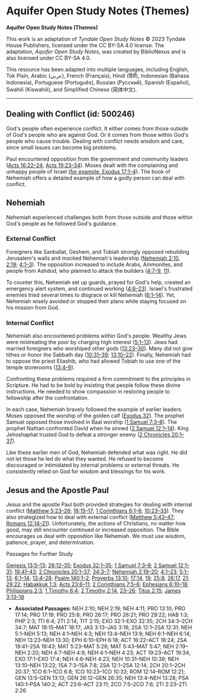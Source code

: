 # Aquifer Open Study Notes (Themes)

**Aquifer Open Study Notes (Themes)**

This work is an adaptation of *Tyndale Open Study Notes* © 2023 Tyndale House Publishers, licensed under the CC BY\-SA 4\.0 license. The adaptation, *Aquifer Open Study Notes*, was created by BiblioNexus and is also licensed under CC BY\-SA 4\.0\.

This resource has been adapted into multiple languages, including English, Tok Pisin, Arabic (عربي), French (Français), Hindi (हिंदी), Indonesian (Bahasa Indonesia), Portuguese (Português), Russian (Русский), Spanish (Español), Swahili (Kiswahili), and Simplified Chinese (简体中文).



--------------------------------

## Dealing with Conflict (id: 500246)

God's people often experience conflict. It either comes from those outside of God's people who are against God. Or it comes from those within God's people who cause trouble. Dealing with conflict needs wisdom and care, since small issues can become big problems. 

Paul encountered opposition from the government and community leaders ([Acts 16:22–24](https://ref.ly/Acts16:22-Acts16:24); [Acts 19:23–34](https://ref.ly/Acts19:23-Acts19:34)). Moses dealt with the complaining and unhappy people of Israel ([for example, Exodus 17:1–4](https://ref.ly/Exod17:1-Exod17:4)). The book of Nehemiah offers a detailed example of how a godly person can deal with conflict.

Nehemiah
--------

Nehemiah experienced challenges both from those outside and those within God's people as he followed God's guidance. 

### External Conflict

Foreigners like Sanballat, Geshem, and Tobiah strongly opposed rebuilding Jerusalem's walls and mocked Nehemiah's leadership ([Nehemiah 2:10](https://ref.ly/Neh2:10), [2:19](https://ref.ly/Neh2:19); [4:1–3](https://ref.ly/Neh4:1-Neh4:3)). The opposition increased to include Arabs, Ammonites, and people from Ashdod, who planned to attack the builders ([4:7–9](https://ref.ly/Neh4:7-Neh4:9), [11](https://ref.ly/Neh4:11)). 

To counter this, Nehemiah set up guards, prayed for God's help, created an emergency alert system, and continued working ([4:6–23](https://ref.ly/Neh4:6-Neh4:23)). Israel's frustrated enemies tried several times to disgrace or kill Nehemiah ([6:1–14](https://ref.ly/Neh6:1-Neh6:14)). Yet, Nehemiah wisely avoided or stopped their plans while staying focused on his mission from God.

### Internal Conflict

Nehemiah also encountered problems within God's people. Wealthy Jews were mistreating the poor by charging high interest ([5:1–13](https://ref.ly/Neh5:1-Neh5:13)). Jews had married foreigners who worshiped other gods ([13:23–30](https://ref.ly/Neh13:23-Neh13:30)). Many did not give tithes or honor the Sabbath day ([10:31–39](https://ref.ly/Neh10:31-Neh10:39); [13:10–22](https://ref.ly/Neh13:10-Neh13:22)). Finally, Nehemiah had to oppose the priest Eliashib, who had allowed Tobiah to use one of the temple storerooms ([13:4–9](https://ref.ly/Neh13:4-Neh13:9)).

Confronting these problems required a firm commitment to the principles in Scripture. He had to be bold by insisting that people follow these divine instructions. He needed to show compassion in restoring people to fellowship after the confrontation.

In each case, Nehemiah bravely followed the example of earlier leaders. Moses opposed the worship of the golden calf ([Exodus 32](https://ref.ly/Exod32:1-Exod32:35)). The prophet Samuel opposed those involved in Baal worship ([1 Samuel 7:3–8](https://ref.ly/1Sam7:3-1Sam7:8)). The prophet Nathan confronted David when he sinned ([2 Samuel 12:1–14](https://ref.ly/2Sam12:1-2Sam12:14)). King Jehoshaphat trusted God to defeat a stronger enemy ([2 Chronicles 20:1–37](https://ref.ly/2Chr20:1-2Chr20:37)). 

Like these earlier men of God, Nehemiah defended what was right. He did not let those he led do what they wanted. He refused to become discouraged or intimidated by internal problems or external threats. He consistently relied on God for wisdom and blessings for his work.

Jesus and the Apostle Paul
--------------------------

Jesus and the apostle Paul both provided strategies for dealing with internal conflict ([Matthew 5:23–26](https://ref.ly/Matt5:23-Matt5:26); [18:15–17](https://ref.ly/Matt18:15-Matt18:17); [1 Corinthians 6:1–8](https://ref.ly/1Cor6:1-1Cor6:8); [10:23–33](https://ref.ly/1Cor10:23-1Cor10:33)). They also strategized how to deal with external conflict ([Matthew 5:43–47](https://ref.ly/Matt5:43-Matt5:47); [Romans 12:14–21](https://ref.ly/Rom12:14-Rom12:21)). Unfortunately, the actions of Christians, no matter how good, may still encounter continued or increased opposition. The Bible encourages us deal with opposition like Nehemiah. We must use wisdom, patience, prayer, and determination.

Passages for Further Study

[Genesis 13:5–13](https://ref.ly/Gen13:5-Gen13:13); [26:12–35](https://ref.ly/Gen26:12-Gen26:35); [Exodus 32:1–35](https://ref.ly/Exod32:1-Exod32:35); [1 Samuel 7:3–8](https://ref.ly/1Sam7:3-1Sam7:8); [2 Samuel 12:1–31](https://ref.ly/2Sam12:1-2Sam12:31); [19:41–43](https://ref.ly/2Sam19:41-2Sam19:43); [2 Chronicles 20:1–37](https://ref.ly/2Chr20:1-2Chr20:37); [34:3–7](https://ref.ly/2Chr34:3-2Chr34:7); [Nehemiah 2:19–20](https://ref.ly/Neh2:19-Neh2:20); [4:1–23](https://ref.ly/Neh4:1-Neh4:23); [5:1–13](https://ref.ly/Neh5:1-Neh5:13); [6:1–14](https://ref.ly/Neh6:1-Neh6:14); [13:4–28](https://ref.ly/Neh13:4-Neh13:28); [Psalm 140:1–2](https://ref.ly/Ps140:1-Ps140:2); [Proverbs 13:10](https://ref.ly/Prov13:10); [17:14](https://ref.ly/Prov17:14), [19](https://ref.ly/Prov17:19); [25:8](https://ref.ly/Prov25:8); [26:17](https://ref.ly/Prov26:17), [21](https://ref.ly/Prov26:21); [29:22](https://ref.ly/Prov29:22); [Habakkuk 1:3](https://ref.ly/Hab1:3); [Acts 23:6–11](https://ref.ly/Acts23:6-Acts23:11); [2 Corinthians 7:5–6](https://ref.ly/2Cor7:5-2Cor7:6); [Ephesians 6:10–18](https://ref.ly/Eph6:10-Eph6:18); [Philippians 2:3](https://ref.ly/Phil2:3); [1 Timothy 6:4](https://ref.ly/1Tim6:4); [2 Timothy 2:14](https://ref.ly/2Tim2:14), [23–26](https://ref.ly/2Tim2:23-2Tim2:26); [Titus 2:15](https://ref.ly/Titus2:15); [James 3:13–18](https://ref.ly/Jas3:13-Jas3:18)

* **Associated Passages:** NEH 2:10; NEH 2:19; NEH 4:11; PRO 13:10; PRO 17:14; PRO 17:19; PRO 25:8; PRO 26:17; PRO 26:21; PRO 29:22; HAB 1:3; PHP 2:3; 1TI 6:4; 2TI 2:14; TIT 2:15; EXO 32:1–EXO 32:35; 2CH 34:3–2CH 34:7; MAT 18:15–MAT 18:17; JAS 3:13–JAS 3:18; 2SA 12:1–2SA 12:31; NEH 5:1–NEH 5:13; NEH 4:1–NEH 4:3; NEH 13:4–NEH 13:9; NEH 6:1–NEH 6:14; NEH 13:23–NEH 13:30; EPH 6:10–EPH 6:18; ACT 16:22–ACT 16:24; 2SA 19:41–2SA 19:43; MAT 5:23–MAT 5:26; MAT 5:43–MAT 5:47; NEH 2:19–NEH 2:20; NEH 4:7–NEH 4:9; NEH 4:1–NEH 4:23; ACT 19:23–ACT 19:34; EXO 17:1–EXO 17:4; NEH 4:6–NEH 4:23; NEH 10:31–NEH 10:39; NEH 13:10–NEH 13:22; 1SA 7:3–1SA 7:8; 2SA 12:1–2SA 12:14; 2CH 20:1–2CH 20:37; 1CO 6:1–1CO 6:8; 1CO 10:23–1CO 10:33; ROM 12:14–ROM 12:21; GEN 13:5–GEN 13:13; GEN 26:12–GEN 26:35; NEH 13:4–NEH 13:28; PSA 140:1–PSA 140:2; ACT 23:6–ACT 23:11; 2CO 7:5–2CO 7:6; 2TI 2:23–2TI 2:26

